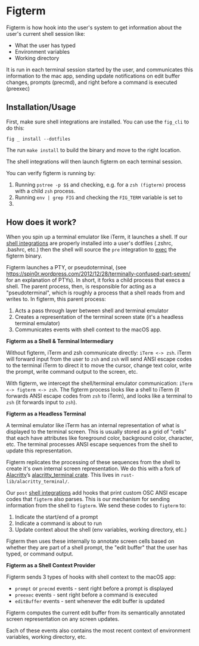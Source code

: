 # Figterm

Figterm is how hook into the user's system to get information about the
user's current shell session like:
- What the user has typed
- Environment variables
- Working directory

It is run in each terminal session started by the user, and communicates
this information to the mac app, sending update notifications on edit buffer
changes, prompts (precmd), and right before a command is executed (preexec)

## Installation/Usage

First, make sure shell integrations are installed. You can use the `fig_cli` to do
this:
```
fig _ install --dotfiles
```

The run `make install` to build the binary and move to the right location.

The shell integrations will then launch figterm on each terminal session.

You can verify figterm is running by:
1. Running `pstree -p $$` and checking, e.g. for a `zsh (figterm)` process
with a child `zsh` process.
2. Running `env | grep FIG` and checking the `FIG_TERM` variable is set to
1.

## How does it work?

When you spin up a terminal emulator like iTerm, it launches a shell. If
our
[shell
integrations](https://github.com/withfig/macos/blob/develop/fig_cli/src/integrations/shell)
are properly installed into a user's dotfiles (.zshrc, .bashrc, etc.) then
the shell will source the `pre` integration to
[exec](https://github.com/withfig/macos/blob/develop/fig_cli/src/integrations/shell/pre.sh#L61)
the figterm binary.

Figterm launches a PTY, or pseudoterminal, (see
https://spin0r.wordpress.com/2012/12/28/terminally-confused-part-seven/
for an explanation of PTYs). In short, it forks a child process that execs
a shell. The parent process, then, is responsible for acting as
a "pseudoterminal", which is roughly a process that a shell
reads from and writes to. In figterm, this parent process:
1. Acts a pass through layer between shell and terminal emulator
2. Creates a representation of the terminal screen state (it's a headless
terminal emulator)
3. Communicates events with shell context to the macOS app.

**Figterm as a Shell & Terminal Intermediary**

Without figterm, iTerm and zsh communicate directly: `iTerm <-> zsh`.
iTerm will forward input from the user to `zsh` and `zsh` will send ANSI
escape codes to the terminal iTerm to direct it to move the cursor, change
text color, write the prompt, write command output to the screen, etc.

With figterm, we intercept the shell/terminal emulator communication:
`iTerm <-> figterm <-> zsh`. The figterm process looks like a shell to
iTerm (it forwards ANSI escape codes from `zsh` to iTerm), and looks like
a terminal to `zsh` (it forwards input to `zsh`).

**Figterm as a Headless Terminal**

A terminal emulator like iTerm has an internal representation of what is
displayed to the terminal screen. This is usually stored as a grid of
"cells" that each have attributes like foreground color, background color,
character, etc. The terminal processes ANSI escape sequences from the
shell to update this representation.

Figterm replicates the processing of these sequences from the shell to
create it's own internal screen representation. We do this with a fork of
[Alacritty](https://github.com/alacritty/alacritty)’s [alacritty_terminal
crate](https://docs.rs/alacritty_terminal/latest/alacritty_terminal/index.html).
This lives in `rust-lib/alacritty_terminal/`.

Our `post`
[shell
integrations](https://github.com/withfig/macos/blob/develop/fig_cli/src/integrations/shell)
add hooks that print custom OSC ANSI escape codes that `figterm` also
parses. This is our mechanism for sending information from the shell to
`figterm`. We send these codes to `figterm` to:
1. Indicate the start/end of a prompt
2. Indicate a command is about to run
3. Update context about the shell (env variables, working directory, etc.)

Figterm then uses these internally to annotate screen cells based on whether
they are part of a shell prompt, the "edit buffer" that the user has
typed, or command output.

**Figterm as a Shell Context Provider**

Figterm sends 3 types of hooks with shell context to the macOS app:
- `prompt` or `precmd` events - sent right before a prompt is displayed
- `preexec` events - sent right before a command is executed
- `editBuffer` events - sent whenever the edit buffer is updated

Figterm computes the current edit buffer from its semantically annotated screen
representation on any screen updates.

Each of these events also contains the most recent context of environment
variables, working directory, etc.
